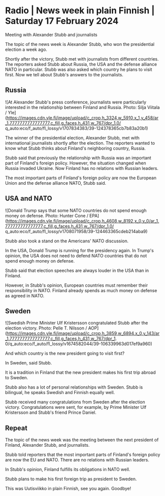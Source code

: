 # Radio \| News week in plain Finnish \| Saturday 17 February 2024

Meeting with Alexander Stubb and journalists

The topic of the news week is Alexander Stubb, who won the presidential election a week ago.

Shortly after the victory, Stubb met with journalists from different countries. The reporters asked Stubb about Russia, the USA and the defense alliance NATO in particular. Stubb was also asked which country he plans to visit first. Now we tell about Stubb's answers to the journalists.

## Russia

![At Alexander Stubb's press conference, journalists were particularly interested in the relationship between Finland and Russia. Photo: Silja Viitala / Yle](https://images.cdn.yle.fi/image/upload/c_crop,h_3324,w_5910,x_1,y_458/ar_1.7777777777777777,c_fill,g_faces,h_431,w_767/dpr_1.0/ q_auto:eco/f_auto/fl_lossy/v1707834383/39-124378365cb7b83a20b1)

The winner of the presidential election, Alexander Stubb, met with international journalists shortly after the election. The reporters wanted to know what Stubb thinks about Finland's neighboring country, Russia.

Stubb said that previously the relationship with Russia was an important part of Finland's foreign policy. However, the situation changed when Russia invaded Ukraine. Now Finland has no relations with Russian leaders.

The most important parts of Finland's foreign policy are now the European Union and the defense alliance NATO, Stubb said.

## USA and NATO

![Donald Trump says that some NATO countries do not spend enough money on defense. Photo: Hunter Cone / EPA](https://images.cdn.yle.fi/image/upload/c_crop,h_4608,w_8192,x_0,y_0/ar_1.777777777777777,c_fill,g_faces,h_431,w_767/dpr_1.0/ q_auto:eco/f_auto/fl_lossy/v1708071958/39-124463365cdeb214aba9)

Stubb also took a stand on the Americans' NATO discussion.

In the USA, Donald Trump is running for the presidency again. In Trump's opinion, the USA does not need to defend NATO countries that do not spend enough money on defense.

Stubb said that election speeches are always louder in the USA than in Finland.

However, in Stubb's opinion, European countries must remember their responsibility in NATO. Finland already spends as much money on defense as agreed in NATO.

## Sweden

![Swedish Prime Minister Ulf Kristersson congratulated Stubb after the election victory. Photo: Pelle T. Nilsson / AOP](https://images.cdn.yle.fi/image/upload/c_crop,h_3859,w_6894,x_0,y_143/ar_1.7777777777777777,c_fill,g_faces,h_431,w_767/dpr_1. 0/q_auto:eco/f_auto/fl_lossy/v1674582044/39-106339963d017ef9a960)

And which country is the new president going to visit first?

In Sweden, said Stubb.

It is a tradition in Finland that the new president makes his first trip abroad to Sweden.

Stubb also has a lot of personal relationships with Sweden. Stubb is bilingual, he speaks Swedish and Finnish equally well.

Stubb received many congratulations from Sweden after the election victory. Congratulations were sent, for example, by Prime Minister Ulf Kristersson and Stubb's friend Prince Daniel.

## Repeat

The topic of the news week was the meeting between the next president of Finland, Alexander Stubb, and journalists.

Stubb told reporters that the most important parts of Finland's foreign policy are now the EU and NATO. There are no relations with Russian leaders.

In Stubb's opinion, Finland fulfills its obligations in NATO well.

Stubb plans to make his first foreign trip as president to Sweden.

This was Uutisviikko in plain Finnish, see you again. Goodbye!

